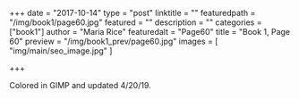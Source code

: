 +++
date = "2017-10-14"
type = "post"
linktitle = ""
featuredpath = "/img/book1/page60.jpg"
featured = ""
description = ""
categories = ["book1"]
author = "Maria Rice"
featuredalt = "Page60"
title = "Book 1, Page 60"
preview = "/img/book1_prev/page60.jpg"
images = [ "img/main/seo_image.jpg" ]

+++

Colored in GIMP and updated 4/20/19.
